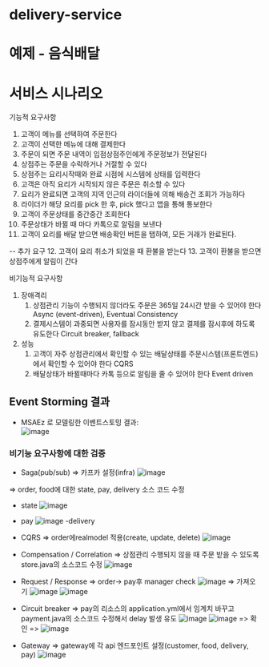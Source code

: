 # delivery-service
# 예제 - 음식배달

# 서비스 시나리오

기능적 요구사항
1. 고객이 메뉴를 선택하여 주문한다
2. 고객이 선택한 메뉴에 대해 결제한다
3. 주문이 되면 주문 내역이 입점상점주인에게 주문정보가 전달된다
4. 상점주는 주문을 수락하거나 거절할 수 있다
5. 상점주는 요리시작때와 완료 시점에 시스템에 상태를 입력한다
6. 고객은 아직 요리가 시작되지 않은 주문은 취소할 수 있다
7. 요리가 완료되면 고객의 지역 인근의 라이더들에 의해 배송건 조회가 가능하다
8. 라이더가 해당 요리를 pick 한 후, pick 했다고 앱을 통해 통보한다
9. 고객이 주문상태를 중간중간 조회한다
10. 주문상태가 바뀔 때 마다 카톡으로 알림을 보낸다
11. 고객이 요리를 배달 받으면 배송확인 버튼을 탭하여, 모든 거래가 완료된다.

-- 추가 요구
12. 고객이 요리 취소가 되었을 때 환불을 받는다
13. 고객이 환불을 받으면 상점주에게 알림이 간다

비기능적 요구사항
1. 장애격리
    1. 상점관리 기능이 수행되지 않더라도 주문은 365일 24시간 받을 수 있어야 한다  Async (event-driven), Eventual Consistency
    1. 결제시스템이 과중되면 사용자를 잠시동안 받지 않고 결제를 잠시후에 하도록 유도한다  Circuit breaker, fallback
1. 성능
    1. 고객이 자주 상점관리에서 확인할 수 있는 배달상태를 주문시스템(프론트엔드)에서 확인할 수 있어야 한다  CQRS
    1. 배달상태가 바뀔때마다 카톡 등으로 알림을 줄 수 있어야 한다  Event driven


## Event Storming 결과
* MSAEz 로 모델링한 이벤트스토밍 결과:  
![image](https://user-images.githubusercontent.com/100417759/203260030-66c1972d-cf3b-4986-9c7a-74a71d80dfd6.png)




### 비기능 요구사항에 대한 검증
- Saga(pub/sub)
=> 카프카 설정(infra)
![image](https://user-images.githubusercontent.com/100417759/203260866-76d62461-4ad9-47a5-ab22-3da5da0a325f.png)

=> order, food에 대한 state, pay, delivery 소스 코드 수정
- state
![image](https://user-images.githubusercontent.com/100417759/203258290-d5b94a4f-7bd8-4059-9d7a-d44664081e4c.png)
- pay
![image](https://user-images.githubusercontent.com/100417759/203258552-6fad099a-49ee-473d-b43c-03ab4c94553b.png)
-delivery


- CQRS
=> order에realmodel 적용(create, update, delete)
![image](https://user-images.githubusercontent.com/100417759/203252792-24ef4d47-1a8d-4698-a65c-fa41864e64db.png)


- Compensation / Correlation
=> 상점관리 수행되지 않을 때 주문 받을 수 있도록 store.java의 소스코드 수정
![image](https://user-images.githubusercontent.com/100417759/203234366-e090257d-eb73-476d-99c6-fd51c6267424.png)

- Request / Response
=> order-> pay후 manager check
![image](https://user-images.githubusercontent.com/100417759/203256180-b66f08a6-f841-4809-b7b9-fc9f1a43d6b8.png)
=> 가져오기
![image](https://user-images.githubusercontent.com/100417759/203259173-c25bdfc8-268b-4962-aeca-8ec011d57f6a.png)
![image](https://user-images.githubusercontent.com/100417759/203259567-00376d1c-e9d1-4ab9-898c-13a33663b402.png)



- Circuit breaker
=> pay의 리소스의 application.yml에서 임계치 바꾸고 payment.java의 소스코드 수정해서 delay 발생 유도
![image](https://user-images.githubusercontent.com/100417759/203233269-0004a085-955b-4fb0-949e-e77114693fc2.png)
![image](https://user-images.githubusercontent.com/100417759/203233325-bb6968b3-2f9e-4fab-a058-866bdf74b511.png)
=> 확인
=> ![image](https://user-images.githubusercontent.com/100417759/203255017-fdd435a4-117d-4a04-8a68-6160757c631d.png)

- Gateway
=> gateway에 각 api 엔드포인트 설정(customer, food, delivery, pay)
![image](https://user-images.githubusercontent.com/100417759/203260238-44ea5760-3be0-45cd-bd79-aabd54c2e9c1.png)


